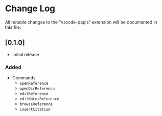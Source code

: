 # Change Log

All notable changes to the "vscode-papis" extension will be documented in this file.

## [0.1.0]

- Initial release

### Added

- Commands
    - `openReference`
    - `openDirReference`
    - `editReference`
    - `editNotesReference`
    - `browseReference`
    - `insertCitation`
